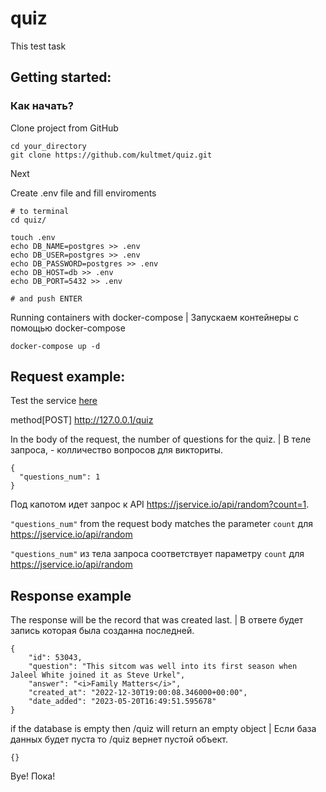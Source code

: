 # quiz
This test task

## Getting started:
### Как начать?

Clone project from GitHub

```
cd your_directory
git clone https://github.com/kultmet/quiz.git
```

Next

Create .env file and fill enviroments

```
# to terminal
cd quiz/

touch .env
echo DB_NAME=postgres >> .env
echo DB_USER=postgres >> .env
echo DB_PASSWORD=postgres >> .env
echo DB_HOST=db >> .env
echo DB_PORT=5432 >> .env

# and push ENTER
```

Running containers with docker-compose | Запускаем контейнеры с помощью docker-compose

```
docker-compose up -d
```


## Request example: 
Test the service <a href="http://localhost/docs">here</a>

method[POST] http://127.0.0.1/quiz


In the body of the request, the number of questions for the quiz. | В теле запроса, - колличество вопросов для викториты. 
```
{
  "questions_num": 1
}
```
Под капотом идет запрос к API https://jservice.io/api/random?count=1.


<code>"questions_num"</code> from the request body matches the parameter <code>count</code> для https://jservice.io/api/random

<code>"questions_num"</code> из тела запроса соответствует параметру <code>count</code> для https://jservice.io/api/random

## Response example

The response will be the record that was created last. | В ответе будет запись которая была созданна последней.

```
{
    "id": 53043,
    "question": "This sitcom was well into its first season when Jaleel White joined it as Steve Urkel",
    "answer": "<i>Family Matters</i>",
    "created_at": "2022-12-30T19:00:08.346000+00:00",
    "date_added": "2023-05-20T16:49:51.595678"
}
```

if the database is empty then /quiz will return an empty object | Если база данных будет пуста то /quiz вернет пустой объект.

```
{}
```

Bye! Пока!
